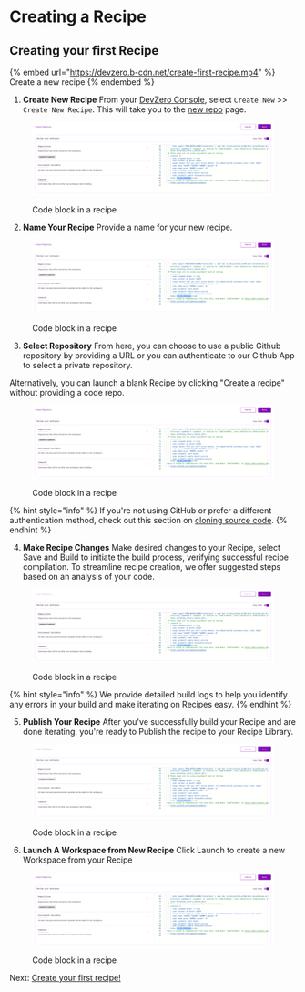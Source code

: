 # Creating a Recipe

## Creating your first Recipe

{% embed url="https://devzero.b-cdn.net/create-first-recipe.mp4" %}
Create a new recipe
{% endembed %}

1. **Create New Recipe**
From your [DevZero Console](https://devzero.io/dashboard), select `Create New` >> `Create New Recipe`. This will take you to the [new repo](https://www.devzero.io/dashboard/new/repo) page.

<figure><img src="../.gitbook/assets/runtime-in-recipe.png" alt=""><figcaption><p>Code block in a recipe</p></figcaption></figure>

2. **Name Your Recipe**
Provide a name for your new recipe.

<figure><img src="../.gitbook/assets/runtime-in-recipe.png" alt=""><figcaption><p>Code block in a recipe</p></figcaption></figure>

3. **Select Repository**
From here, you can choose to use a public Github repository by providing a URL or you can authenticate to our Github App to select a private repository.

Alternatively, you can launch a blank Recipe by clicking "Create a recipe" without providing a code repo.

<figure><img src="../.gitbook/assets/runtime-in-recipe.png" alt=""><figcaption><p>Code block in a recipe</p></figcaption></figure>

{% hint style="info" %}
If you're not using GitHub or prefer a different authentication method, check out this section on [cloning source code](clone-source-code.md).
{% endhint %}

4. **Make Recipe Changes**
Make desired changes to your Recipe, select Save and Build to initiate the build process, verifying successful recipe compilation. To streamline recipe creation, we offer suggested steps based on an analysis of your code.

<figure><img src="../.gitbook/assets/runtime-in-recipe.png" alt=""><figcaption><p>Code block in a recipe</p></figcaption></figure>

{% hint style="info" %}
 We provide detailed build logs to help you identify any errors in your build and make iterating on Recipes easy.
{% endhint %}

5. **Publish Your Recipe**
After you've successfully build your Recipe and are done iterating, you're ready to Publish the recipe to your Recipe Library.

<figure><img src="../.gitbook/assets/runtime-in-recipe.png" alt=""><figcaption><p>Code block in a recipe</p></figcaption></figure>

6. **Launch A Workspace from New Recipe**
Click Launch to create a new Workspace from your Recipe

<figure><img src="../.gitbook/assets/runtime-in-recipe.png" alt=""><figcaption><p>Code block in a recipe</p></figcaption></figure>

Next: [Create your first recipe!](create-recipe.md)